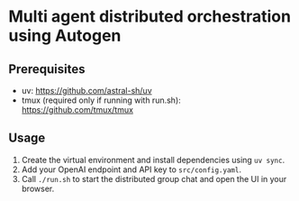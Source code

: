 # Multi agent distributed orchestration using Autogen

## Prerequisites

- uv: https://github.com/astral-sh/uv
- tmux (required only if running with run.sh): https://github.com/tmux/tmux

## Usage

1. Create the virtual environment and install dependencies using `uv sync`.
2. Add your OpenAI endpoint and API key to `src/config.yaml`.
3. Call `./run.sh` to start the distributed group chat and open the UI in your browser.
